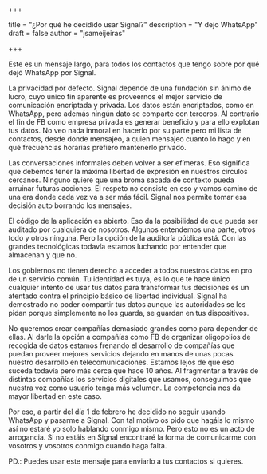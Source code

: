 +++ 

title = "¿Por qué he decidido usar Signal?"
description = "Y dejo WhatsApp"
draft = false
author = "jsameijeiras"

+++

Este es un mensaje largo, para todos los contactos que tengo sobre por qué dejó WhatsApp por Signal. 

La privacidad por defecto. Signal depende de una fundación sin ánimo de lucro, cuyo único fin aparente es proveernos el mejor servicio de comunicación encriptada y privada. Los datos están encriptados, como en WhatsApp, pero además ningún dato se comparte con terceros. Al contrario el fin de FB como empresa privada es generar beneficio y para ello explotan tus datos. No veo nada inmoral en hacerlo por su parte pero mi lista de contactos, desde donde mensajeo, a quien mensajeo cuanto lo hago y en qué frecuencias horarias prefiero mantenerlo privado.

Las conversaciones informales deben volver a ser efímeras. Eso significa que debemos tener la máxima libertad de expresión en nuestros círculos cercanos. Ninguno quiere que una broma sacada de contexto pueda arruinar futuras acciones. El respeto no consiste en eso y vamos camino de una era donde cada vez va a ser más fácil. Signal nos permite tomar esa decisión auto borrando los mensajes.

El código de la aplicación es abierto. Eso da la posibilidad de que pueda ser auditado por cualquiera de nosotros. Algunos entendemos una parte, otros todo y otros ninguna. Pero la opción de la auditoría pública está. Con las grandes tecnológicas todavía estamos luchando por entender que almacenan y que no.

Los gobiernos no tienen derecho a acceder a todos nuestros datos en pro de un servicio común. Tu identidad es tuya, es lo que te hace único cualquier intento de usar tus datos para transformar tus decisiones es un atentado contra el principio básico de libertad individual. Signal ha demostrado no poder compartir tus datos aunque las autoridades se los pidan porque simplemente no los guarda, se guardan en tus dispositivos.

No queremos crear compañías demasiado grandes como para depender de ellas. Al darle la opción a compañías como FB de organizar oligopolios de recogida de datos estamos frenando el desarrollo de compañías que puedan proveer mejores servicios dejando en manos de unas pocas nuestro desarrollo en telecomunicaciones. Estamos lejos de que eso suceda todavía pero más cerca que hace 10 años. Al fragmentar a través de distintas compañías los servicios digitales que usamos, conseguimos que nuestra voz como usuario tenga más volumen. La competencia nos da mayor libertad en este caso.

Por eso, a partir del día 1 de febrero he decidido no seguir usando WhatsApp y pasarme a Signal. Con tal motivo os pido que hagáis lo mismo así no estaré yo solo hablando conmigo mismo. Pero esto no es un acto de arrogancia. Si no estáis en Signal encontraré la forma de comunicarme con vosotros y vosotros conmigo cuando haga falta.

PD.: Puedes usar este mensaje para enviarlo a tus contactos si quieres. 
